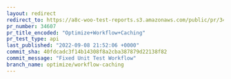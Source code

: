 ```yaml
---
layout: redirect
redirect_to: https://a8c-woo-test-reports.s3.amazonaws.com/public/pr/34607/api/index.html
pr_number: 34607
pr_title_encoded: "Optimize+Workflow+Caching"
pr_test_type: api
last_published: "2022-09-08 21:52:06 +0000"
commit_sha: 40fdcadc3f14b14308f8a2cba387879d22138f82
commit_message: "Fixed Unit Test Workflow"
branch_name: optimize/workflow-caching
---
```

